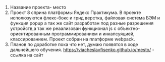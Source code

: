 1. Название проекта- место
2. Проект 8 сприна платформы Яндекс Практикума. В проекте исполюзуются флекс-бокс и грид верстка, файловая система БЭМ и функция popup а так же сайт разработан под разные разрешения устройств,а так же реаализован функционал js с объектно-ориентированным программированием и инкапсуяцией, классированием. Проект собран на платформе webpack.
3. Планов по доработке пока что нет, думаю появятся в ходе дальнейшего обучения.
https://viacheslavfisenko.github.io/mesto/ - ссылка на сайт

 